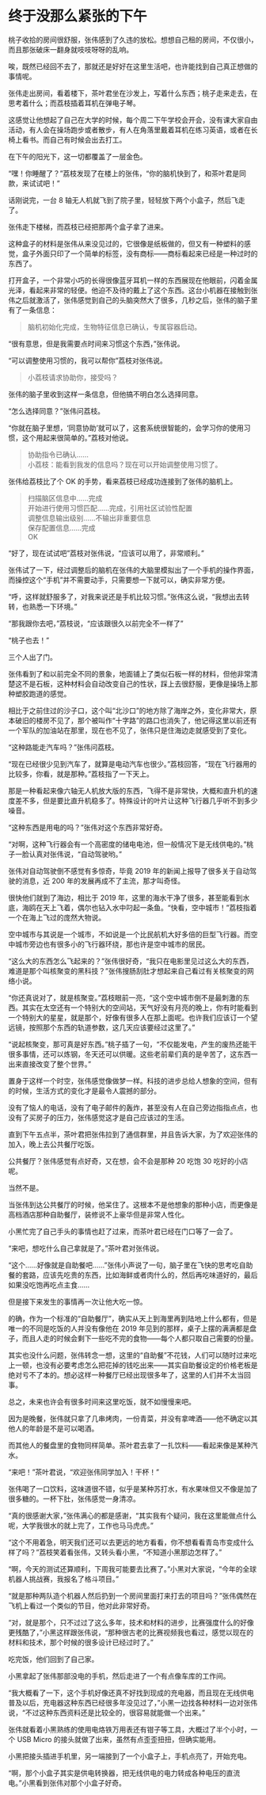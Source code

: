 # 终于没那么紧张的下午

桃子收拾的房间很舒服，张伟感到了久违的放松。想想自己租的房间，不仅很小，而且那张破床一翻身就吱吱呀呀的乱响。

唉，既然已经回不去了，那就还是好好在这里生活吧，也许能找到自己真正想做的事情呢。

张伟走出房间，看着楼下，茶叶君坐在沙发上，写着什么东西；桃子走来走去，在思考着什么；而荔枝插着耳机在弹电子琴。

这感觉让他想起了自己在大学的时候，每个周二下午学校会开会，没有课大家自由活动，有人会在操场跑步或者散步，有人在角落里戴着耳机在练习英语，或者在长椅上看书。而自己有时候会出去打工。

在下午的阳光下，这一切都覆盖了一层金色。

“嘿！你睡醒了？”荔枝发现了在楼上的张伟，“你的脑机快到了，和茶叶君是同款，来试试吧！”

话刚说完，一台 8 轴无人机就飞到了院子里，轻轻放下两个小盒子，然后飞走了。

张伟走下楼梯，而荔枝已经把那两个盒子拿了进来。

这种盒子的材料是张伟从来没见过的，它很像是纸板做的，但又有一种塑料的感觉，盒子外面只印了一个简单的标签，没有商标——商标看起来已经是一种过时的东西了。

打开盒子，一个非常小巧的长得很像蓝牙耳机一样的东西展现在他眼前，闪着金属光泽，看起来非常的轻便。他迫不及待的戴上了这个东西。这台小机器在接触到张伟之后就激活了，张伟感觉到自己的头脑突然大了很多，几秒之后，张伟的脑子里有了一条信息：

> 脑机初始化完成，生物特征信息已确认，专属容器启动。

“很有意思，但是我需要点时间来习惯这个东西，”张伟说。

“可以调整使用习惯的，我可以帮你”荔枝对张伟说。

> 小荔枝请求协助你，接受吗？

张伟的脑子里收到这样一条信息，但他搞不明白怎么选择同意。

“怎么选择同意？”张伟问荔枝。

“你就在脑子里想，‘同意协助’就可以了，这套系统很智能的，会学习你的使用习惯，这个用起来很简单的。”荔枝对他说。

> 协助指令已确认……  
小荔枝：能看到我发的信息吗？现在可以开始调整使用习惯了。

张伟给荔枝比了个 OK 的手势，看来荔枝已经成功连接到了张伟的脑机上。

> 扫描脑区信息中……完成  
开始进行使用习惯匹配……完成，引用社区试验性配置  
调整信息输出级别……不输出非重要信息  
保存配置信息……完成  
OK

“好了，现在试试吧”荔枝对张伟说，“应该可以用了，非常顺利。”

张伟试了一下，经过调整后的脑机在张伟的大脑里模拟出了一个手机的操作界面，而操控这个“手机”并不需要动手，只需要想一下就可以，确实非常方便。

“呼，这样就舒服多了，对我来说还是手机比较习惯。”张伟这么说，“我想出去转转，也熟悉一下环境。”

“那我跟你去吧，”荔枝说，“应该跟很久以前完全不一样了”

“桃子也去！”

三个人出了门。

张伟看到了和以前完全不同的景象，地面铺上了类似石板一样的材料，但他非常清楚这不是石板，这种材料会自动改变自己的性状，踩上去很舒服，更像是操场上那种塑胶跑道的感觉。

相比于之前住过的沙子口，这个叫“北沙口”的地方除了海岸之外，变化非常大，原本破旧的楼房不见了，那个被叫作“十字路”的路口也消失了，他记得这里以前还有一个军队的加油站在那里，现在也不见了，张伟只是住海边走就感受到了变化。

“这种路能走汽车吗？”张伟问荔枝。

“现在已经很少见到汽车了，就算是电动汽车也很少。”荔枝回答，“现在飞行器用的比较多，你看，就是那种。”荔枝指了一下天上。

那是一种看起来像六轴无人机放大版的东西，飞得不是非常快，大概和直升机的速度差不多，但是要比直升机稳多了。特殊设计的叶片让这种飞行器几乎听不到多少噪音。

“这种东西是用电的吗？”张伟对这个东西非常好奇。

“对啊，这种飞行器会有一个高密度的储电电池，但一般情况下是无线供电的。”桃子一脸认真对张伟说，“自动驾驶哟。”

张伟对自动驾驶倒不感觉有多惊奇，毕竟 2019 年的新闻上报导了很多关于自动驾驶的消息，近 200 年的发展再成不了主流，那才叫奇怪。

很快他们就到了海边，相比于 2019 年，这里的海水干净了很多，甚至能看到水底，海鸥在天上飞着，偶尔也钻入水中叼起一条鱼。“快看，空中城市！”荔枝指着一个在海上飞过的庞然大物说。

空中城市与其说是一个城市，不如说是一个比民航机大好多倍的巨型飞行器。而空中城市旁边也有很多小的飞行器环绕，那也许是空中城市的居民。

“这么大的东西怎么飞起来的？”张伟很好奇，“我只在电影里见过这么大的东西，难道是那个叫核聚变的黑科技？”张伟搜肠刮肚才想起来自己看过有关核聚变的网络小说。

“你还真说对了，就是核聚变。”荔枝眼前一亮，“这个空中城市倒不是最刺激的东西。其实在太空还有一个特别大的空间站，天气好没有月亮的晚上，你有时能看到一个特别大的星星，就是那个，好像有很多人在那上面呢。也许我们应该订一个望远镜，按照那个东西的轨道参数，这几天应该要经过这里了。”

“说起核聚变，那可真是好东西。”桃子插了一句，“不仅能发电，产生的废热还能干很多事情，还可以炼钢，冬天还可以供暖。这些老前辈们真的是辛苦了，这东西一出来直接改变了整个世界。”

置身于这样一个时空，张伟感觉像做梦一样。科技的进步总给人想象的空间，但有的时候，生活方式的变化才是最令人震撼的部分。

没有了恼人的电话，没有了电子邮件的轰炸，甚至没有人在自己旁边指指点点，也没有了买房子的压力，张伟感觉这才是自己应该过的生活。

直到下午五点半，茶叶君把张伟拉到了通信群里，并且告诉大家，为了欢迎张伟的加入，晚上去公共餐厅吃饭。

公共餐厅？张伟感觉有点好奇，又在想，会不会是那种 20 吃饱 30 吃好的小店呢。

当然不是。

当张伟到达公共餐厅的时候，他呆住了。这根本不是他想象的那种小店，而更像是高档酒店那种自助餐厅，装修说不上豪华但是非常人性化。

小黑忙完了自己手头的事情也赶了过来，而茶叶君已经在门口等了一会了。

“来吧，想吃什么自己拿就是了。”茶叶君对张伟说。

“这个……好像就是自助餐吧……”张伟小声说了一句，脑子里在飞快的思考吃自助餐的套路，应该先吃贵的东西，比如海鲜或者肉什么的，然后再吃味道好的，最后如果没吃饱再吃点主食……

但是接下来发生的事情再一次让他大吃一惊。

的确，作为一个标准的“自助餐厅”，确实从天上到海里再到陆地上什么都有，但是唯一的不同是吃饭的人并没有像他在 2019 年见到的那样，桌子上摆的满满都是盘子，而且人走的时候会剩下一些吃不完的食物——每个人都只取自己需要的份量。

其实也没什么问题，张伟转念一想，这里的“自助餐”不花钱，人们可以随时过来吃上一顿，也没有必要考虑怎么把花掉的钱吃出来——其实自助餐设定的价格老板是绝对亏不了本的。想必这样一种餐厅已经出现很多年了，这里的人们并不太当回事。

总之，未来也许会有很多时间来这里吃饭，就不如慢慢来吧。

因为是晚餐，张伟就只拿了几串烤肉，一份青菜，并没有拿啤酒——他不确定以其他人的年龄是不是可以喝酒。

而其他人的餐盘里的食物同样简单。茶叶君去拿了一扎饮料——看起来像是某种汽水。

“来吧！”茶叶君说，“欢迎张伟同学加入！干杯！”

张伟喝了一口饮料，这味道很不错，似乎是某种苏打水，有水果味但又不像是加了很多糖的。一杯下肚，张伟感觉一身清凉。

“真的很感谢大家，”张伟满心的都是感谢，“其实我有个疑问，我在这里能做点什么呢，大学我很水的就上完了，工作也马马虎虎。”

“这个不用着急，明天我们还可以去更远的地方看看，你不想看看青岛市变成什么样了吗？”荔枝笑着看张伟，又转头看小黑，“不知道小黑那边怎样了。”

“啊，今天的测试还算顺利，下周我可能要去比赛了。”小黑对大家说，“今年的全球机器人挑战赛，我报名了格斗项目。”

“就是那种两队造个机器人然后扔到一个房间里面打来打去的项目吗？”张伟偶然在飞机上看过一个类似的节目，他对此非常好奇。

“对，就是那个，只不过过了这么多年，技术和材料的进步，比赛强度什么的好像更残酷了，”小黑这样跟张伟说，“那种很古老的比赛视频我也看过，感觉以现在的材料和技术，那个时候的很多设计已经过时了。”

吃完饭，他们回到了自己家。

小黑拿起了张伟那部没电的手机，然后走进了一个有点像车库的工作间。

“我大概看了一下，这个手机好像还真不好找到现成的充电器，而且现在无线供电普及以后，充电器这种东西已经很多年没见过了，”小黑一边找各种材料一边对张伟说，“不过这种东西资料还是比较全的，很容易就能做一个出来。”

张伟就看着小黑熟练的使用电烙铁万用表还有钳子等工具，大概过了半个小时，一个 USB Micro 的接头就做了出来，虽然有点歪歪扭扭，但确实能用。

小黑把接头插进手机里，另一端接到了一个小盒子上，手机点亮了，开始充电。

“啊，那个小盒子其实是供电转换器，把无线供电的电力转成各种电压的直流电。”小黑看到张伟对那个小盒子好奇。
